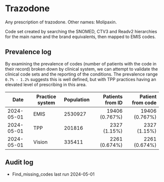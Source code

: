 # Trazodone

Any prescription of trazodone. Other names: Molipaxin.

Code set created by searching the SNOMED, CTV3 and Readv2 hierarchies for the main name and the brand equivalents, then mapped to EMIS codes.

## Prevalence log

By examining the prevalence of codes (number of patients with the code in their record) broken down by clinical system, we can attempt to validate the clinical code sets and the reporting of the conditions. The prevalence range `0.7% - 1.2%` suggests this is well defined, but with TPP practices having an elevated level of prescribing in this area.

| Date       | Practice system | Population | Patients from ID | Patient from code |
| ---------- | --------------- | ---------- | ---------------: | ----------------: |
| 2024-05-01 | EMIS            | 2530927    |   19406 (0.767%) |    19406 (0.767%) |
| 2024-05-01 | TPP             | 201816     |     2327 (1.15%) |      2327 (1.15%) |
| 2024-05-01 | Vision          | 335411     |    2261 (0.674%) |     2261 (0.674%) |

## Audit log

- Find_missing_codes last run 2024-05-01
